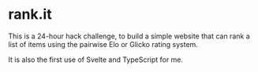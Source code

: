 # rank.it

This is a 24-hour hack challenge, to build a simple website that can rank a list of items using the pairwise Elo or Glicko rating system.

It is also the first use of Svelte and TypeScript for me.

